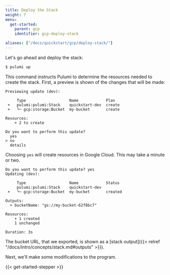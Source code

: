 ```yaml
---
title: Deploy the Stack
weight: 7
menu:
  get-started:
    parent: gcp
    identifier: gcp-deploy-stack

aliases: ["/docs/quickstart/gcp/deploy-stack/"]
---
```


Let's go ahead and deploy the stack:

```bash
$ pulumi up
```

This command instructs Pulumi to determine the resources needed to create the stack. First, a preview is shown of the changes that will be made:

```
Previewing update (dev):

     Type                   Name            Plan
 +   pulumi:pulumi:Stack    quickstart-dev  create
 +   └─ gcp:storage:Bucket  my-bucket       create

Resources:
    + 2 to create

Do you want to perform this update?
  yes
> no
  details
```

Choosing `yes` will create resources in Google Cloud. This may take a minute or two.

```
Do you want to perform this update? yes
Updating (dev):

     Type                   Name            Status
     pulumi:pulumi:Stack    quickstart-dev
 +   └─ gcp:storage:Bucket  my-bucket       created

Outputs:
  + bucketName: "gs://my-bucket-62f8bc7"

Resources:
    + 1 created
    1 unchanged

Duration: 3s
```

The bucket URL, that we exported, is shown as a [stack output]({{< relref "/docs/intro/concepts/stack.md#outputs" >}}).

Next, we'll make some modifications to the program.

{{< get-started-stepper >}}
